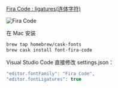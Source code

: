 [Fira Code : ligatures(连体字符)](https://github.com/tonsky/FiraCode/wiki)

![Fira Code](https://github.com/tonsky/FiraCode/raw/master/showcases/all_ligatures.png)

在 Mac 安装

```bash
brew tap homebrew/cask-fonts
brew cask install font-fira-code
```

Visual Studio Code 直接修改 settings.json：

```javascript
"editor.fontFamily": "Fira Code",
"editor.fontLigatures": true
```
